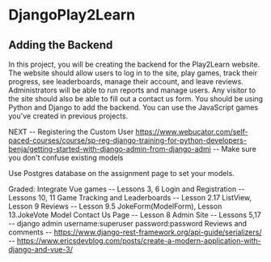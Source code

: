 # DjangoPlay2Learn
## Adding the Backend

In this project, you will be creating the backend for the Play2Learn website.
The website should allow users to log in to the site, play games, track their progress, see leaderboards, manage their account, and leave reviews.
Administrators will be able to run reports and manage users.
Any visitor to the site should also be able to fill out a contact us form.
You should be using Python and Django to add the backend.
You can use the JavaScript games you've created in previous projects.


NEXT -- Registering the Custom User
https://www.webucator.com/self-paced-courses/course/sp-reg-django-training-for-python-developers-benja/getting-started-with-django-admin-from-django-admi
-- Make sure you don't confuse existing models

Use Postgres database on the assignment page to set your models.

Graded:
    Integrate Vue games -- Lessons 3, 6
    Login and Registration -- Lessons 10, 11
    Game Tracking and Leaderboards -- Lesson 2.17 ListView, Lesson 9
    Reviews -- Lesson 9.5 JokeForm(ModelForm), Lesson 13.JokeVote Model
    Contact Us Page -- Lesson 8
    Admin Site -- Lessons 5,17
    -- django admin username:superuser  password:password
Reviews and comments
-- https://www.django-rest-framework.org/api-guide/serializers/
-- https://www.ericsdevblog.com/posts/create-a-modern-application-with-django-and-vue-3/
